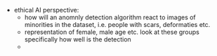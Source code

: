 
- ethical AI perspective: 
	- how will an anomnly detection algorithm react to images of minorities in the dataset, i.e. people with scars, deformaties etc. 
	- representation of female, male age etc. look at these groups specifically how well is the detection 
	- 
